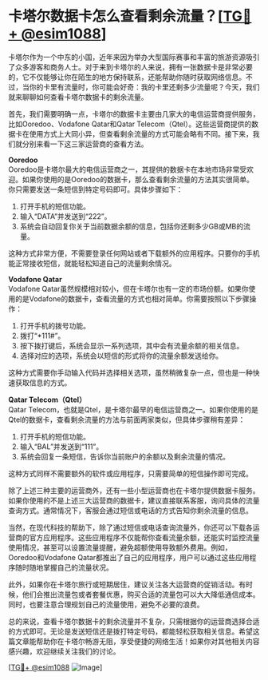 # 卡塔尔数据卡怎么查看剩余流量？[[TG💪+ @esim1088](https://t.me/s/esim1088)]

卡塔尔作为一个中东的小国，近年来因为举办大型国际赛事和丰富的旅游资源吸引了众多游客和商务人士。对于来到卡塔尔的人来说，拥有一张数据卡是非常必要的，它不仅能够让你在陌生的地方保持联系，还能帮助你随时获取网络信息。不过，当你的卡里有流量时，你可能会好奇：我的卡里还剩多少流量呢？今天，我们就来聊聊如何查看卡塔尔数据卡的剩余流量。

首先，我们需要明确一点，卡塔尔的数据卡主要由几家大的电信运营商提供服务，比如Ooredoo、Vodafone Qatar和Qatar Telecom（Qtel）。这些运营商提供的数据卡在使用方式上大同小异，但查看剩余流量的方式可能会略有不同。接下来，我们就分别来看一下这三家运营商的查看方法。

**Ooredoo**  
Ooredoo是卡塔尔最大的电信运营商之一，其提供的数据卡在本地市场非常受欢迎。如果你使用的是Ooredoo的数据卡，那么查看剩余流量的方法其实很简单。你只需要发送一条短信到特定号码即可。具体步骤如下：

1. 打开手机的短信功能。
2. 输入“DATA”并发送到“222”。
3. 系统会自动回复你关于当前数据余额的信息，包括你还剩多少GB或MB的流量。

这种方式非常方便，不需要登录任何网站或者下载额外的应用程序。只要你的手机能正常接收短信，就能轻松知道自己的流量剩余情况。

**Vodafone Qatar**  
Vodafone Qatar虽然规模相对较小，但在卡塔尔也有一定的市场份额。如果你使用的是Vodafone的数据卡，查看流量的方式也相对简单。你需要按照以下步骤操作：

1. 打开手机的拨号功能。
2. 拨打“*111#”。
3. 按下拨打键后，系统会显示一系列选项，其中会有流量余额的相关信息。
4. 选择对应的选项，系统会以短信的形式将你的流量余额发送给你。

这种方式需要你手动输入代码并选择相关选项，虽然稍微复杂一点，但也是一种快速获取信息的方式。

**Qatar Telecom（Qtel）**  
Qatar Telecom，也就是Qtel，是卡塔尔最早的电信运营商之一。如果你使用的是Qtel的数据卡，查看剩余流量的方法与前面两家类似，但具体步骤稍有差异：

1. 打开手机的短信功能。
2. 输入“BAL”并发送到“111”。
3. 系统会回复一条短信，告诉你当前账户的余额以及剩余流量的情况。

这种方式同样不需要额外的软件或应用程序，只需要简单的短信操作即可完成。

除了上述三种主要的运营商外，还有一些小型运营商也在卡塔尔提供数据卡服务。如果你使用的不是上述三大运营商的数据卡，建议直接联系客服，询问具体的流量查询方式。通常情况下，客服会通过短信或电话的方式告知你剩余流量的信息。

当然，在现代科技的帮助下，除了通过短信或电话查询流量外，你还可以下载各运营商的官方应用程序。这些应用程序不仅能帮你查看流量余额，还能实时监控流量使用情况，甚至可以设置流量提醒，避免超额使用导致额外费用。例如，Ooredoo和Vodafone Qatar都推出了自己的应用程序，用户可以通过这些应用程序随时随地掌握自己的流量状况。

此外，如果你在卡塔尔旅行或短期居住，建议关注各大运营商的促销活动。有时候，他们会推出流量包或者套餐优惠，购买合适的流量包可以大大降低通信成本。同时，也要注意合理规划自己的流量使用，避免不必要的浪费。

总的来说，查看卡塔尔数据卡的剩余流量并不复杂，只需根据你的运营商选择合适的方式即可。无论是发送短信还是拨打特定号码，都能轻松获取相关信息。希望这篇文章能帮助你在卡塔尔畅游无阻，享受便捷的网络生活！如果你对其他相关内容感兴趣，欢迎继续关注我们的讨论。

[[TG💪+ @esim1088](https://t.me/s/esim1088) ![Image](https://i.postimg.cc/4NQfJmqS/Snipaste-2025-05-13-00-14-12.png)]
